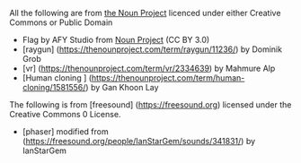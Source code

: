 All the following are from [the Noun Project](https://thenounproject.com) licenced under either Creative Commons or Public Domain

* Flag by AFY Studio from <a href="https://thenounproject.com/browse/icons/term/flag/" target="_blank" title="Flag Icons">Noun Project</a> (CC BY 3.0)
* [raygun] (https://thenounproject.com/term/raygun/11236/) by Dominik Grob
* [vr] (https://thenounproject.com/term/vr/2334639) by Mahmure Alp
* [Human cloning ] (https://thenounproject.com/term/human-cloning/1581556/) by Gan Khoon Lay 

The following is from [freesound] (https://freesound.org) licensed under the Creative Commons 0 License. 
* [phaser] modified from (https://freesound.org/people/IanStarGem/sounds/341831/) by IanStarGem
